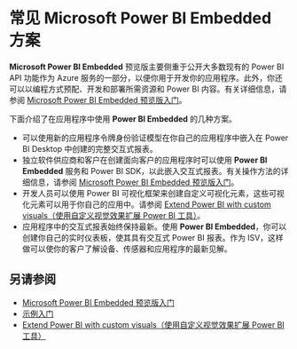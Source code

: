 <properties
   pageTitle="常见 Microsoft Power BI Embedded 方案"
   description="常见 Microsoft Power BI Embedded 方案"
   services="power-bi-embedded"
   documentationCenter=""
   authors="dvana"
   manager="NA"
   editor=""
   tags=""/>
<tags
   ms.service="power-bi-embedded"
   ms.date="03/29/2016"
   wacn.date="05/30/2016"/>

# 常见 Microsoft Power BI Embedded 方案

**Microsoft Power BI Embedded** 预览版主要侧重于公开大多数现有的 Power BI API 功能作为 Azure 服务的一部分，以便你用于开发你的应用程序。此外，你还可以以编程方式预配、开发和部署所需资源和 Power BI 内容。有关详细信息，请参阅 [Microsoft Power BI Embedded 预览版入门](/documentation/articles/power-bi-embedded-get-started)。

下面介绍了在应用程序中使用 **Power BI Embedded** 的几种方案。

- 可以使用新的应用程序令牌身份验证模型在你自己的应用程序中嵌入在 Power BI Desktop 中创建的完整交互式报表。
- 独立软件供应商和客户在创建面向客户的应用程序时可以使用 **Power BI Embedded** 服务和 Power BI SDK，以此嵌入交互式报表。有关操作方法的详细信息，请参阅 [Microsoft Power BI Embedded 预览版入门](/documentation/articles/power-bi-embedded-get-started)。
- 开发人员可以使用 Power BI 可视化框架来创建自定义可视化元素，这些可视化元素可以用于你自己的应用中。请参阅 [Extend Power BI with custom visuals（使用自定义视觉效果扩展 Power BI 工具）](https://powerbi.microsoft.com/custom-visuals/)。
- 应用程序中的交互式报表始终保持最新。使用 **Power BI Embedded**，你可以创建你自己的实时仪表板，使其具有交互式 Power BI 报表。作为 ISV，这样做可以使你的客户了解设备、传感器和应用程序的最新见解。

## 另请参阅

- [Microsoft Power BI Embedded 预览版入门](/documentation/articles/power-bi-embedded-get-started)
- [示例入门](/documentation/articles/power-bi-embedded-get-started)
- [Extend Power BI with custom visuals（使用自定义视觉效果扩展 Power BI 工具）](https://powerbi.microsoft.com/custom-visuals/)

<!---HONumber=Mooncake_0523_2016-->